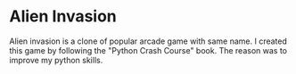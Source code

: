 # Alien Invasion
Alien invasion is a clone of popular arcade game with same name. I created this game by following the "Python Crash Course" book. The reason was to improve my python skills.
